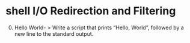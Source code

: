 # shell I/O Redirection and Filtering
0. Hello World- > Write a script that prints “Hello, World”, followed by a new line to the standard output.
